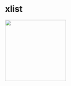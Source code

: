 # xlist

<a href='https://apps.apple.com/cn/app/id6448833200'><image src='https://xlist.site/assets/images/app-store-badge.png' width='200' /></a>
